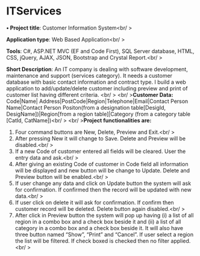 # ITServices
<strong>•	Project title</strong>: Customer Information System<br/ >

<strong>Application type</strong>: Web Based Application<br/ >

<strong>Tools</strong>: C#, ASP.NET MVC (EF and Code First), SQL Server database, HTML, CSS, jQuery, AJAX, JSON, Bootstrap and Crystal Report.<br/ >

<strong>Short Description</strong>: An IT company is dealing with software development, maintenance and support (services category). It needs a customer database with basic contact information and contract type. I build a web application to add/update/delete customer including preview and print of customer list having different criteria. <br/ >
<br/ ><strong>Customer Data:</strong> 
Code|Name| Address|PostCode|Region|Telephone|Email|Contact Person Name|Contact Person Positon(from a designation table[DesigId, DesigName])|Region[from a region table]|Category (from a category table [CatId, CatName])<br/ >
<br/ ><strong>Project functionalities are:</strong> 
1.	Four command buttons are New, Delete, Preview and Exit.<br/ >
2.	After pressing New it will change to Save. Delete and Preview will be disabled.<br/ >
3.	If a new Code of customer entered all fields will be cleared. User the entry data and ask.<br/ >
4.	After giving an existing Code of customer in Code field all information will be displayed and new button will be change to Update. Delete and Preview button will be enabled.<br/ >
5.	If user change any data and click on Update button the system will ask for confirmation. If confirmed then the record will be updated with new data.<br/ >
6.	If user click on delete it will ask for confirmation. If confirm then customer record will be deleted. Delete button again disabled.<br/ >
7.	After click in Preview button the system will pop up having (i) a list of all region in a combo box and a check box beside it and (ii) a list of all category in a combo box and a check box beside it. It will also have three button named “Show”, “Print” and “Cancel”. If user select a region the list will be filtered. If check boxed is checked then no filter applied.<br/ >
